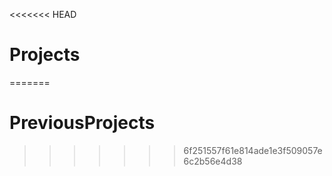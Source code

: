 <<<<<<< HEAD
# Projects
=======
# PreviousProjects
>>>>>>> 6f251557f61e814ade1e3f509057e6c2b56e4d38
